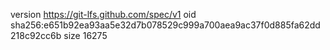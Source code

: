 version https://git-lfs.github.com/spec/v1
oid sha256:e651b92ea93aa5e32d7b078529c999a700aea9ac37f0d885fa62dd218c92cc6b
size 16275
